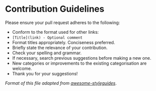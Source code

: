 
# Contribution Guidelines

Please ensure your pull request adheres to the following:

* Conform to the format used for other links:
* `[Title](link) - Optional comment`
* Format titles appropriately. Conciseness preferred.
* Briefly state the relevance of your contribution.
* Check your spelling and grammar.
* If necessary, search previous suggestions before making a new one.
* New categories or improvements to the existing categorisation are welcome.
* Thank you for your suggestions!

*Format of this file adapted from [awesome-styleguides](https://github.com/RichardLitt/awesome-styleguides/blob/master/contribute.md)*.
